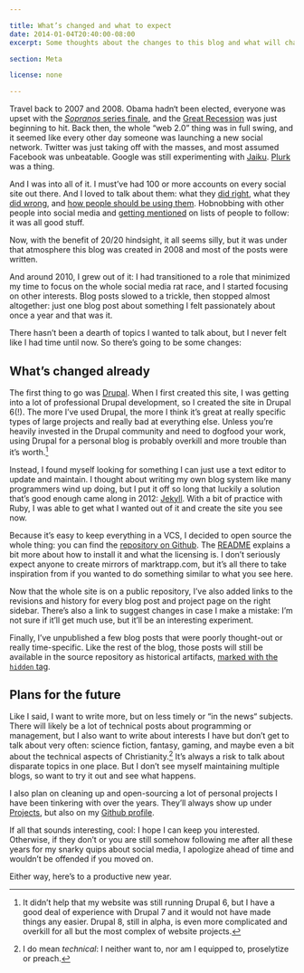 ```yaml
---

title: What’s changed and what to expect
date: 2014-01-04T20:40:00-08:00
excerpt: Some thoughts about the changes to this blog and what will change in the future.

section: Meta

license: none

---
```


Travel back to 2007 and 2008. Obama hadn‘t been elected, everyone was upset with the [*Sopranos* series finale][1], and the [Great Recession][2] was just beginning to hit. Back then, the whole “web 2.0” thing was in full swing, and it seemed like every other day someone was launching a new social network. Twitter was just taking off with the masses, and most assumed Facebook was unbeatable. Google was still experimenting with [Jaiku][3]. [Plurk][4] was a thing.

And I was into all of it. I must’ve had 100 or more accounts on every social site out there. And I loved to talk about them: what they [did right][5], what they [did wrong][6], and [how people should be using them][7]. Hobnobbing with other people into social media and [getting mentioned][8] on lists of people to follow: it was all good stuff.

Now, with the benefit of 20/20 hindsight, it all seems silly, but it was under that atmosphere this blog was created in 2008 and most of the posts were written.

And around 2010, I grew out of it: I had transitioned to a role that minimized my time to focus on the whole social media rat race, and I started focusing on other interests. Blog posts slowed to a trickle, then stopped almost altogether: just one blog post about something I felt passionately about once a year and that was it.

There hasn’t been a dearth of topics I wanted to talk about, but I never felt like I had time until now. So there’s going to be some changes:

## What’s changed already

The first thing to go was [Drupal][9]. When I first created this site, I was getting into a lot of professional Drupal development, so I created the site in Drupal 6(!). The more I’ve used Drupal, the more I think it’s great at really specific types of large projects and really bad at everything else. Unless you’re heavily invested in the Drupal community and need to dogfood your work, using Drupal for a personal blog is probably overkill and more trouble than it’s worth.[^1]

Instead, I found myself looking for something I can just use a text editor to update and maintain. I thought about writing my own blog system like many programmers wind up doing, but I put it off so long that luckily a solution that’s good enough came along in 2012: [Jekyll][10]. With a bit of practice with Ruby, I was able to get what I wanted out of it and create the site you see now.

Because it’s easy to keep everything in a VCS, I decided to open source the whole thing: you can find the [repository on Github][11]. The [README][12] explains a bit more about how to install it and what the licensing is. I don’t seriously expect anyone to create mirrors of marktrapp.com, but it’s all there to take inspiration from if you wanted to do something similar to what you see here.

Now that the whole site is on a public repository, I’ve also added links to the revisions and history for every blog post and project page on the right sidebar. There’s also a link to suggest changes in case I make a mistake: I’m not sure if it’ll get much use, but it’ll be an interesting experiment.

Finally, I’ve unpublished a few blog posts that were poorly thought-out or really time-specific. Like the rest of the blog, those posts will still be available in the source repository as historical artifacts, [marked with the `hidden` tag][13].

## Plans for the future

Like I said, I want to write more, but on less timely or “in the news“ subjects. There will likely be a lot of technical posts about programming or management, but I also want to write about interests I have but don’t get to talk about very often: science fiction, fantasy, gaming, and maybe even a bit about the technical aspects of Christianity.[^2] It’s always a risk to talk about disparate topics in one place. But I don’t see myself maintaining multiple blogs, so want to try it out and see what happens.

I also plan on cleaning up and open-sourcing a lot of personal projects I have been tinkering with over the years. They’ll always show up under [Projects][14], but also on my [Github profile][15].

If all that sounds interesting, cool: I hope I can keep you interested. Otherwise, if they don’t or you are still somehow following me after all these years for my snarky quips about social media, I apologize ahead of time and wouldn’t be offended if you moved on.

Either way, here’s to a productive new year.

[^1]: It didn’t help that my website was still running Drupal 6, but I have a good deal of experience with Drupal 7 and it would not have made things any easier. Drupal 8, still in alpha, is even more complicated and overkill for all but the most complex of website projects.
[^2]: I do mean *technical*: I neither want to, nor am I equipped to, proselytize or preach.

[1]: http://en.wikipedia.org/wiki/Made_in_America_(The_Sopranos)#Interpretations_of_the_final_scene "Wikipedia particle on the interpretations of the final scene of the Sopranos series finale"
[2]: http://en.wikipedia.org/wiki/Great_Recession "Wikipedia article on the Great Recession"
[3]: http://en.wikipedia.org/wiki/Jaiku "Wikipedia article on Jaiku"
[4]: http://en.wikipedia.org/wiki/Plurk "Wikipedia article on Plurk"
[5]: http://marktrapp.com/blog/2009/04/06/real-time-killed-web-20-star/ "Real-time killed the web 2.0 star"
[6]: http://marktrapp.com/blog/2009/10/29/twitter-lists-make-twitter-dangerous-use/ "Twitter lists make Twitter dangerous to use"
[7]: http://marktrapp.com/blog/2009/01/03/armchair-entrepreneuring/ "Armchair Entrepreneuring"
[8]: http://scobleizer.com/2008/09/26/the-scoble-top-tech-bloggerfriendfeedsocial-media-list/ "The Scoble Top Tech Blogger/FriendFeed/Social Media List"
[9]: https://drupal.org "Drupal project page"
[10]: http://jekyllrb.com "Jekyll project page"
[11]: https://github.com/itafroma/marktrapp.com "Github repository for marktrapp.com"
[12]: https://github.com/itafroma/marktrapp.com/blob/production/README.md "README for marktrapp.com"
[13]: https://github.com/search?l=Markdown&q=hidden+repo%3Aitafroma%2Fmarktrapp.com&type=Code "Github search for hidden posts"
[14]: http://marktrapp.com/projects "Projects page"
[15]: https://github.com/itafroma "My Github profile"
